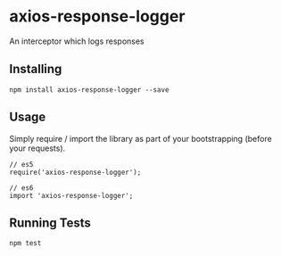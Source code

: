 # axios-response-logger
An interceptor which logs responses

## Installing
```
npm install axios-response-logger --save
```

## Usage
Simply require / import the library as part of your bootstrapping (before your requests).
```
// es5
require('axios-response-logger');

// es6
import 'axios-response-logger';
```

## Running Tests
```
npm test
```
